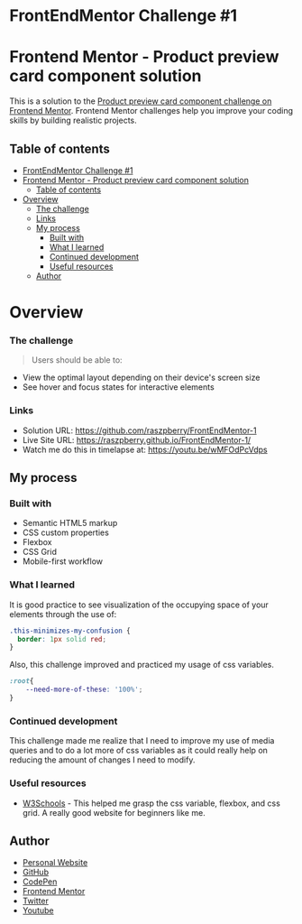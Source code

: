 # FrontEndMentor Challenge #1

# Frontend Mentor - Product preview card component solution

This is a solution to the [Product preview card component challenge on Frontend Mentor](https://www.frontendmentor.io/challenges/product-preview-card-component-GO7UmttRfa). Frontend Mentor challenges help you improve your coding skills by building realistic projects. 

## Table of contents

- [FrontEndMentor Challenge #1](#frontendmentor-challenge-1)
- [Frontend Mentor - Product preview card component solution](#frontend-mentor---product-preview-card-component-solution)
  - [Table of contents](#table-of-contents)
- [Overview](#overview)
    - [The challenge](#the-challenge)
    - [Links](#links)
  - [My process](#my-process)
    - [Built with](#built-with)
    - [What I learned](#what-i-learned)
    - [Continued development](#continued-development)
    - [Useful resources](#useful-resources)
  - [Author](#author)

# Overview

### The challenge

> Users should be able to:
  - View the optimal layout depending on their device's screen size
  - See hover and focus states for interactive elements

### Links

- Solution URL: https://github.com/raszpberry/FrontEndMentor-1
- Live Site URL: https://raszpberry.github.io/FrontEndMentor-1/
- Watch me do this in timelapse at: https://youtu.be/wMFOdPcVdps

## My process

### Built with

- Semantic HTML5 markup
- CSS custom properties
- Flexbox
- CSS Grid
- Mobile-first workflow

### What I learned

It is good practice to see visualization of the occupying space of your elements through the use of:

```css
.this-minimizes-my-confusion {
  border: 1px solid red;
}
```
Also, this challenge improved and practiced my usage of css variables. 

```css
:root{
    --need-more-of-these: '100%';
}
```

### Continued development

This challenge made me realize that I need to improve my use of media queries and to do a lot more of css variables as it could really help on reducing the amount of changes I need to modify.

### Useful resources

- [W3Schools](https://www.w3schools.com/) - This helped me grasp the css variable, flexbox, and css grid. A really good website for beginners like me.  

## Author

- [Personal Website](https://raszpberry.github.io/rasz-web/#home)
- [GitHub](https://github.com/raszpberry)
- [CodePen](https://codepen.io/raszpberry)
- [Frontend Mentor](https://www.frontendmentor.io/profile/raszpberry)
- [Twitter](https://www.twitter.com/traszty)
- [Youtube](https://www.youtube.com/channel/UCoPKWMX2adD4bNw2njUdhBQ)

